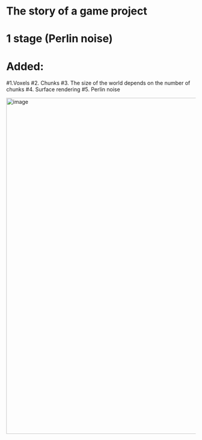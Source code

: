# The story of a game project

# 1 stage (Perlin noise)
# Added:
#1.Voxels
#2. Chunks
#3. The size of the world depends on the number of chunks
#4. Surface rendering
#5. Perlin noise

<img width="1124" height="891" alt="image" src="https://github.com/user-attachments/assets/ec99c6fa-c5d1-4892-9100-34f8d716254f" />

